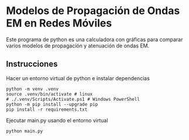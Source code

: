 # Modelos de Propagación de Ondas EM en Redes Móviles

Este programa de python es una calculadora con gráficas para comparar varios modelos
de propagación y atenuación de ondas EM.

## Instrucciones

Hacer un entorno virtual de python e instalar dependencias

```
python -m venv .venv
source .venv/bin/activate # linux
# ./.venv/Scripts/Activate.ps1 # Windows PowerShell
python -m pip install --upgrade pip
pip install -r requirements.txt
```

Ejecutar main.py usando el entorno virtual
```
python main.py
```
